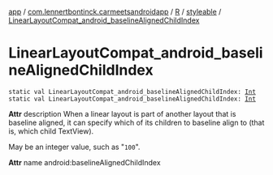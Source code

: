 [app](../../../index.md) / [com.lennertbontinck.carmeetsandroidapp](../../index.md) / [R](../index.md) / [styleable](index.md) / [LinearLayoutCompat_android_baselineAlignedChildIndex](./-linear-layout-compat_android_baseline-aligned-child-index.md)

# LinearLayoutCompat_android_baselineAlignedChildIndex

`static val LinearLayoutCompat_android_baselineAlignedChildIndex: `[`Int`](https://kotlinlang.org/api/latest/jvm/stdlib/kotlin/-int/index.html)
`static val LinearLayoutCompat_android_baselineAlignedChildIndex: `[`Int`](https://kotlinlang.org/api/latest/jvm/stdlib/kotlin/-int/index.html)

**Attr**
description When a linear layout is part of another layout that is baseline aligned, it can specify which of its children to baseline align to (that is, which child TextView).

May be an integer value, such as "`100`".

**Attr**
name android:baselineAlignedChildIndex

